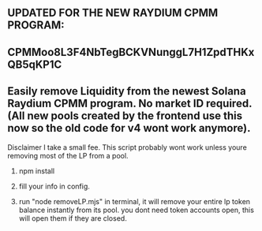 ## UPDATED FOR THE NEW RAYDIUM CPMM PROGRAM:  

## CPMMoo8L3F4NbTegBCKVNunggL7H1ZpdTHKxQB5qKP1C

## Easily remove Liquidity from the newest Solana Raydium CPMM program. No market ID required. (All new pools created by the frontend use this now so the old code for v4 wont work anymore).

Disclaimer I take a small fee. This script probably wont work unless youre removing most of the LP from a pool.

1. npm install

2. fill your info in config.

3. run "node removeLP.mjs" in terminal, it will remove your entire lp token balance instantly from its pool. you dont need token accounts open, this will open them if they are closed.
